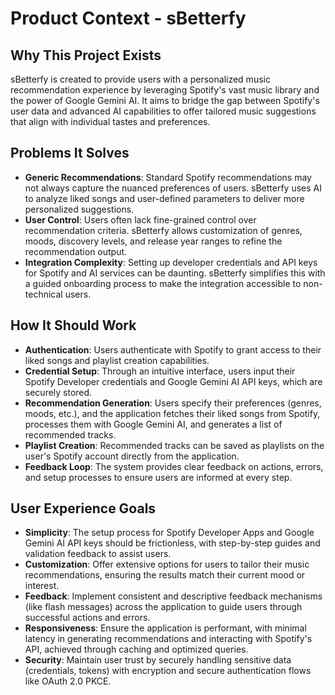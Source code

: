 # Product Context - sBetterfy

## Why This Project Exists
sBetterfy is created to provide users with a personalized music recommendation experience by leveraging Spotify's vast music library and the power of Google Gemini AI. It aims to bridge the gap between Spotify's user data and advanced AI capabilities to offer tailored music suggestions that align with individual tastes and preferences.

## Problems It Solves
- **Generic Recommendations**: Standard Spotify recommendations may not always capture the nuanced preferences of users. sBetterfy uses AI to analyze liked songs and user-defined parameters to deliver more personalized suggestions.
- **User Control**: Users often lack fine-grained control over recommendation criteria. sBetterfy allows customization of genres, moods, discovery levels, and release year ranges to refine the recommendation output.
- **Integration Complexity**: Setting up developer credentials and API keys for Spotify and AI services can be daunting. sBetterfy simplifies this with a guided onboarding process to make the integration accessible to non-technical users.

## How It Should Work
- **Authentication**: Users authenticate with Spotify to grant access to their liked songs and playlist creation capabilities.
- **Credential Setup**: Through an intuitive interface, users input their Spotify Developer credentials and Google Gemini AI API keys, which are securely stored.
- **Recommendation Generation**: Users specify their preferences (genres, moods, etc.), and the application fetches their liked songs from Spotify, processes them with Google Gemini AI, and generates a list of recommended tracks.
- **Playlist Creation**: Recommended tracks can be saved as playlists on the user's Spotify account directly from the application.
- **Feedback Loop**: The system provides clear feedback on actions, errors, and setup processes to ensure users are informed at every step.

## User Experience Goals
- **Simplicity**: The setup process for Spotify Developer Apps and Google Gemini AI API keys should be frictionless, with step-by-step guides and validation feedback to assist users.
- **Customization**: Offer extensive options for users to tailor their music recommendations, ensuring the results match their current mood or interest.
- **Feedback**: Implement consistent and descriptive feedback mechanisms (like flash messages) across the application to guide users through successful actions and errors.
- **Responsiveness**: Ensure the application is performant, with minimal latency in generating recommendations and interacting with Spotify's API, achieved through caching and optimized queries.
- **Security**: Maintain user trust by securely handling sensitive data (credentials, tokens) with encryption and secure authentication flows like OAuth 2.0 PKCE.

